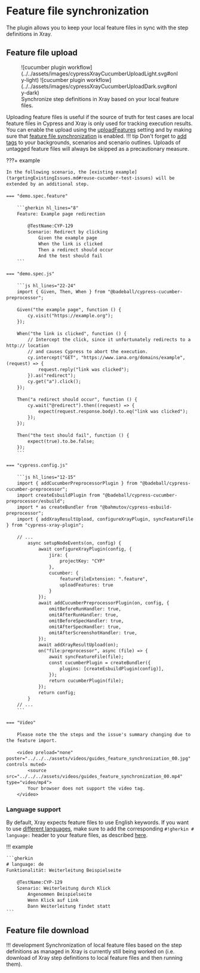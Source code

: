# Feature file synchronization

The plugin allows you to keep your local feature files in sync with the step definitions in Xray.

## Feature file upload

<figure markdown>
  ![cucumber plugin workflow](../../assets/images/cypressXrayCucumberUploadLight.svg#only-light)
  ![cucumber plugin workflow](../../assets/images/cypressXrayCucumberUploadDark.svg#only-dark)
  <figcaption>Synchronize step definitions in Xray based on your local feature files.</figcaption>
</figure>

Uploading feature files is useful if the source of truth for test cases are local feature files in Cypress and Xray is only used for tracking execution results.
You can enable the upload using the [uploadFeatures](../configuration/cucumber.md#uploadfeatures) setting and by making sure that [feature file synchronization](../setup/installation.md#cucumber-support) is enabled.
!!! tip
    Don't forget to [add tags](targetingExistingIssues.md#reuse-cucumber-test-issues) to your backgrounds, scenarios and scenario outlines.
    Uploads of untagged feature files will always be skipped as a precautionary measure.

???+ example

    In the following scenario, the [existing example](targetingExistingIssues.md#reuse-cucumber-test-issues) will be extended by an additional step.

    === "demo.spec.feature"

        ```gherkin hl_lines="8"
        Feature: Example page redirection

            @TestName:CYP-129
            Scenario: Redirect by clicking
                Given the example page
                When the link is clicked
                Then a redirect should occur
                And the test should fail
        ```

    === "demo.spec.js"

        ```js hl_lines="22-24"
        import { Given, Then, When } from "@badeball/cypress-cucumber-preprocessor";

        Given("the example page", function () {
            cy.visit("https://example.org");
        });

        When("the link is clicked", function () {
            // Intercept the click, since it unfortunately redirects to a http:// location
            // and causes Cypress to abort the execution.
            cy.intercept("GET", "https://www.iana.org/domains/example", (request) => {
                request.reply("link was clicked");
            }).as("redirect");
            cy.get("a").click();
        });

        Then("a redirect should occur", function () {
            cy.wait("@redirect").then((request) => {
                expect(request.response.body).to.eq("link was clicked");
            });
        });

        Then("the test should fail", function () {
            expect(true).to.be.false;
        });
        ```

    === "cypress.config.js"

        ```js hl_lines="12-15"
        import { addCucumberPreprocessorPlugin } from "@badeball/cypress-cucumber-preprocessor";
        import createEsbuildPlugin from "@badeball/cypress-cucumber-preprocessor/esbuild";
        import * as createBundler from "@bahmutov/cypress-esbuild-preprocessor";
        import { addXrayResultUpload, configureXrayPlugin, syncFeatureFile } from "cypress-xray-plugin";

        // ...
            async setupNodeEvents(on, config) {
                await configureXrayPlugin(config, {
                    jira: {
                        projectKey: "CYP"
                    },
                    cucumber: {
                        featureFileExtension: ".feature",
                        uploadFeatures: true
                    }
                });
                await addCucumberPreprocessorPlugin(on, config, {
                    omitBeforeRunHandler: true,
                    omitAfterRunHandler: true,
                    omitBeforeSpecHandler: true,
                    omitAfterSpecHandler: true,
                    omitAfterScreenshotHandler: true,
                });
                await addXrayResultUpload(on);
                on("file:preprocessor", async (file) => {
                    await syncFeatureFile(file);
                    const cucumberPlugin = createBundler({
                        plugins: [createEsbuildPlugin(config)],
                    });
                    return cucumberPlugin(file);
                });
                return config;
            }
        // ...
        ```

    === "Video"

        Please note the the steps and the issue's summary changing due to the feature import.

        <video preload="none" poster="../../../assets/videos/guides_feature_synchronization_00.jpg" controls muted>
            <source src="../../../assets/videos/guides_feature_synchronization_00.mp4" type="video/mp4">
            Your browser does not support the video tag.
        </video>

### Language support

By default, Xray expects feature files to use English keywords.
If you want to use [different languages](https://cucumber.io/docs/gherkin/languages/), make sure to add the corresponding `#!gherkin # language:` header to your feature files, as described [here](https://cucumber.io/docs/gherkin/reference/#spoken-languages).

!!! example

    ```gherkin
    # language: de
    Funktionalität: Weiterleitung Beispielseite

        @TestName:CYP-129
        Szenario: Weiterleitung durch Klick
            Angenommen Beispielseite
            Wenn Klick auf Link
            Dann Weiterleitung findet statt
    ```

## Feature file download

!!! development
    Synchronization of local feature files based on the step definitions as managed in Xray is currently still being worked on (i.e. download of Xray step definitions to local feature files and then running them).